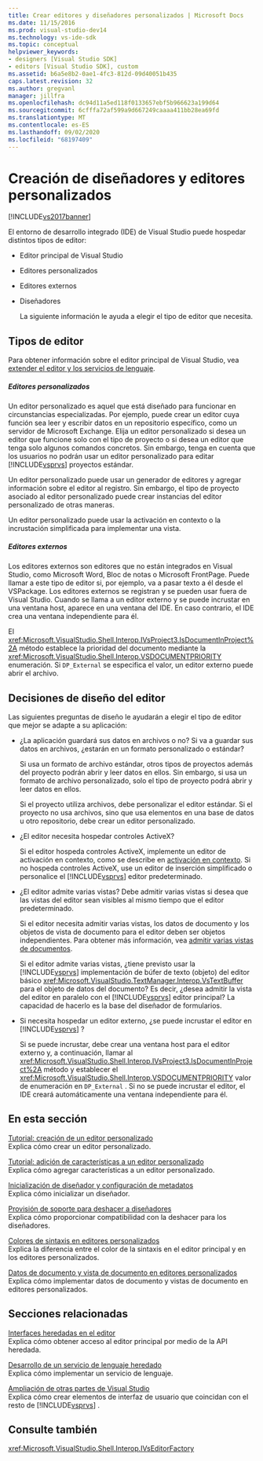 ```yaml
---
title: Crear editores y diseñadores personalizados | Microsoft Docs
ms.date: 11/15/2016
ms.prod: visual-studio-dev14
ms.technology: vs-ide-sdk
ms.topic: conceptual
helpviewer_keywords:
- designers [Visual Studio SDK]
- editors [Visual Studio SDK], custom
ms.assetid: b6a5e8b2-0ae1-4fc3-812d-09d40051b435
caps.latest.revision: 32
ms.author: gregvanl
manager: jillfra
ms.openlocfilehash: dc94d11a5ed118f0133657ebf5b966623a199d64
ms.sourcegitcommit: 6cfffa72af599a9d667249caaaa411bb28ea69fd
ms.translationtype: MT
ms.contentlocale: es-ES
ms.lasthandoff: 09/02/2020
ms.locfileid: "68197409"
---
```

# <a name="creating-custom-editors-and-designers"></a>Creación de diseñadores y editores personalizados
[!INCLUDE[vs2017banner](../includes/vs2017banner.md)]

El entorno de desarrollo integrado (IDE) de Visual Studio puede hospedar distintos tipos de editor:  
  
- Editor principal de Visual Studio  
  
- Editores personalizados  
  
- Editores externos  
  
- Diseñadores  
  
  La siguiente información le ayuda a elegir el tipo de editor que necesita.  
  
## <a name="types-of-editor"></a>Tipos de editor  
 Para obtener información sobre el editor principal de Visual Studio, vea [extender el editor y los servicios de lenguaje](../extensibility/extending-the-editor-and-language-services.md).  
  
##### <a name="custom-editors"></a>Editores personalizados  
 Un editor personalizado es aquel que está diseñado para funcionar en circunstancias especializadas. Por ejemplo, puede crear un editor cuya función sea leer y escribir datos en un repositorio específico, como un servidor de Microsoft Exchange. Elija un editor personalizado si desea un editor que funcione solo con el tipo de proyecto o si desea un editor que tenga solo algunos comandos concretos. Sin embargo, tenga en cuenta que los usuarios no podrán usar un editor personalizado para editar [!INCLUDE[vsprvs](../includes/vsprvs-md.md)] proyectos estándar.  
  
 Un editor personalizado puede usar un generador de editores y agregar información sobre el editor al registro. Sin embargo, el tipo de proyecto asociado al editor personalizado puede crear instancias del editor personalizado de otras maneras.  
  
 Un editor personalizado puede usar la activación en contexto o la incrustación simplificada para implementar una vista.  
  
##### <a name="external-editors"></a>Editores externos  
 Los editores externos son editores que no están integrados en Visual Studio, como Microsoft Word, Bloc de notas o Microsoft FrontPage. Puede llamar a este tipo de editor si, por ejemplo, va a pasar texto a él desde el VSPackage. Los editores externos se registran y se pueden usar fuera de Visual Studio. Cuando se llama a un editor externo y se puede incrustar en una ventana host, aparece en una ventana del IDE. En caso contrario, el IDE crea una ventana independiente para él.  
  
 El <xref:Microsoft.VisualStudio.Shell.Interop.IVsProject3.IsDocumentInProject%2A> método establece la prioridad del documento mediante la <xref:Microsoft.VisualStudio.Shell.Interop.VSDOCUMENTPRIORITY> enumeración. Si `DP_External` se especifica el valor, un editor externo puede abrir el archivo.  
  
## <a name="editor-design-decisions"></a>Decisiones de diseño del editor  
 Las siguientes preguntas de diseño le ayudarán a elegir el tipo de editor que mejor se adapte a su aplicación:  
  
- ¿La aplicación guardará sus datos en archivos o no? Si va a guardar sus datos en archivos, ¿estarán en un formato personalizado o estándar?  
  
     Si usa un formato de archivo estándar, otros tipos de proyectos además del proyecto podrán abrir y leer datos en ellos. Sin embargo, si usa un formato de archivo personalizado, solo el tipo de proyecto podrá abrir y leer datos en ellos.  
  
     Si el proyecto utiliza archivos, debe personalizar el editor estándar. Si el proyecto no usa archivos, sino que usa elementos en una base de datos u otro repositorio, debe crear un editor personalizado.  
  
- ¿El editor necesita hospedar controles ActiveX?  
  
     Si el editor hospeda controles ActiveX, implemente un editor de activación en contexto, como se describe en [activación en contexto](../misc/in-place-activation.md). Si no hospeda controles ActiveX, use un editor de inserción simplificado o personalice el [!INCLUDE[vsprvs](../includes/vsprvs-md.md)] editor predeterminado.  
  
- ¿El editor admite varias vistas? Debe admitir varias vistas si desea que las vistas del editor sean visibles al mismo tiempo que el editor predeterminado.  
  
     Si el editor necesita admitir varias vistas, los datos de documento y los objetos de vista de documento para el editor deben ser objetos independientes. Para obtener más información, vea [admitir varias vistas de documentos](../extensibility/supporting-multiple-document-views.md).  
  
     Si el editor admite varias vistas, ¿tiene previsto usar la [!INCLUDE[vsprvs](../includes/vsprvs-md.md)] implementación de búfer de texto (objeto) del editor básico <xref:Microsoft.VisualStudio.TextManager.Interop.VsTextBuffer> para el objeto de datos del documento? Es decir, ¿desea admitir la vista del editor en paralelo con el [!INCLUDE[vsprvs](../includes/vsprvs-md.md)] editor principal? La capacidad de hacerlo es la base del diseñador de formularios.  
  
- Si necesita hospedar un editor externo, ¿se puede incrustar el editor en [!INCLUDE[vsprvs](../includes/vsprvs-md.md)] ?  
  
     Si se puede incrustar, debe crear una ventana host para el editor externo y, a continuación, llamar al <xref:Microsoft.VisualStudio.Shell.Interop.IVsProject3.IsDocumentInProject%2A> método y establecer el <xref:Microsoft.VisualStudio.Shell.Interop.VSDOCUMENTPRIORITY> valor de enumeración en `DP_External` . Si no se puede incrustar el editor, el IDE creará automáticamente una ventana independiente para él.  
  
## <a name="in-this-section"></a>En esta sección  
 [Tutorial: creación de un editor personalizado](../extensibility/walkthrough-creating-a-custom-editor.md)  
 Explica cómo crear un editor personalizado.  
  
 [Tutorial: adición de características a un editor personalizado](../extensibility/walkthrough-adding-features-to-a-custom-editor.md)  
 Explica cómo agregar características a un editor personalizado.  
  
 [Inicialización de diseñador y configuración de metadatos](../extensibility/designer-initialization-and-metadata-configuration.md)  
 Explica cómo inicializar un diseñador.  
  
 [Provisión de soporte para deshacer a diseñadores](../extensibility/supplying-undo-support-to-designers.md)  
 Explica cómo proporcionar compatibilidad con la deshacer para los diseñadores.  
  
 [Colores de sintaxis en editores personalizados](../extensibility/syntax-coloring-in-custom-editors.md)  
 Explica la diferencia entre el color de la sintaxis en el editor principal y en los editores personalizados.  
  
 [Datos de documento y vista de documento en editores personalizados](../extensibility/document-data-and-document-view-in-custom-editors.md)  
 Explica cómo implementar datos de documento y vistas de documento en editores personalizados.  
  
## <a name="related-sections"></a>Secciones relacionadas  
 [Interfaces heredadas en el editor](../extensibility/legacy-interfaces-in-the-editor.md)  
 Explica cómo obtener acceso al editor principal por medio de la API heredada.  
  
 [Desarrollo de un servicio de lenguaje heredado](../extensibility/internals/developing-a-legacy-language-service.md)  
 Explica cómo implementar un servicio de lenguaje.  
  
 [Ampliación de otras partes de Visual Studio](../extensibility/extending-other-parts-of-visual-studio.md)  
 Explica cómo crear elementos de interfaz de usuario que coincidan con el resto de [!INCLUDE[vsprvs](../includes/vsprvs-md.md)] .  
  
## <a name="see-also"></a>Consulte también  
 <xref:Microsoft.VisualStudio.Shell.Interop.IVsEditorFactory>
